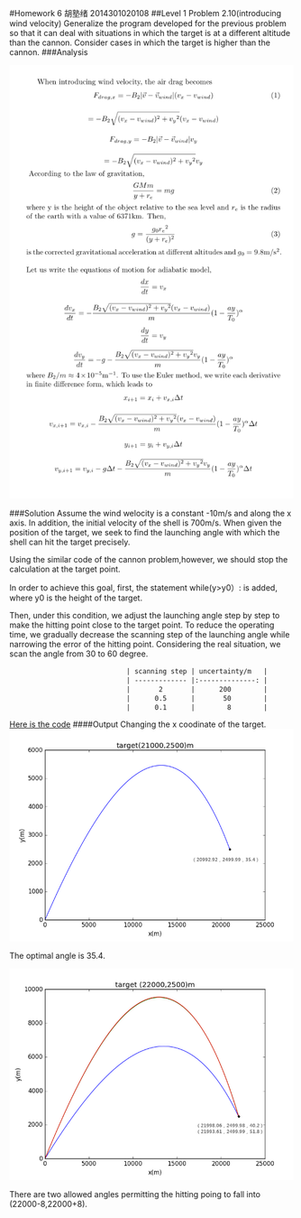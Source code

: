 #Homework 6 胡塾绪 2014301020108
##Level 1 Problem 2.10(introducing wind velocity)
Generalize the program developed for the previous problem so that it can deal with situations in which the target is at a different altitude than the cannon. Consider cases in which the target is higher than the cannon.
###Analysis

![](https://github.com/earthhero2016/compuational_physics_N2014301020108/blob/master/Ex-6/jjj210.png)

###Solution
Assume the wind welocity is a constant -10m/s and along the x axis. In addition, the initial velocity of  the shell is 700m/s. When given the position of the target, we seek to find the launching angle with which the shell can hit the target precisely.

Using the similar code of the cannon problem,however, we should stop the calculation at the target point. 

In order to achieve this goal, first, the statement while(y>y0）: is added, where y0 is the height of the target. 

Then, under this condition, we adjust the launching angle step by step to make the hitting point close to the target point. To reduce the operating time, we gradually decrease the scanning step of the launching angle while narrowing the error of the hitting point. Considering the real situation, we scan the angle from 30 to 60 degree.


                                 | scanning step | uncertainty/m   | 
                                 | ------------- |:--------------: | 
                                 |       2       |      200        | 
                                 |      0.5      |       50        |   
                                 |      0.1      |        8        |    
                        
[Here is the code](https://github.com/earthhero2016/compuational_physics_N2014301020108/blob/master/Ex-6/2.10.py)
####Output
Changing the x coodinate of the target.
![](https://github.com/earthhero2016/compuational_physics_N2014301020108/blob/master/Ex-6/21000%202500%20(2).png)

The optimal angle is 35.4.

![](https://github.com/earthhero2016/compuational_physics_N2014301020108/blob/master/Ex-6/22000%202500%2B.png)

There are two allowed angles permitting the hitting poing to fall into (22000-8,22000+8).

